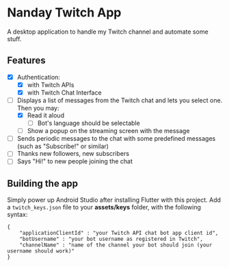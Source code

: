 # Nanday Twitch App

A desktop application to handle my Twitch channel and automate some stuff.

## Features

* [X] Authentication:
  * [X] with Twitch APIs
  * [X] with Twitch Chat Interface
* [ ] Displays a list of messages from the Twitch chat and lets you select one. Then you may:
  * [X] Read it aloud
    * [ ] Bot's language should be selectable
  * [ ] Show a popup on the streaming screen with the message
* [ ] Sends periodic messages to the chat with some predefined messages (such as "Subscribe!" or similar)
* [ ] Thanks new followers, new subscribers
* [ ] Says "Hi!" to new people joining the chat

## Building the app

Simply power up Android Studio after installing Flutter with this project.
Add a `twitch_keys.json` file to your **assets/keys** folder, with the following syntax:

    {
        "applicationClientId" : "your Twitch API chat bot app client id",
        "botUsername" : "your bot username as registered in Twitch",
        "channelName" : "name of the channel your bot should join (your username should work)"
    }
